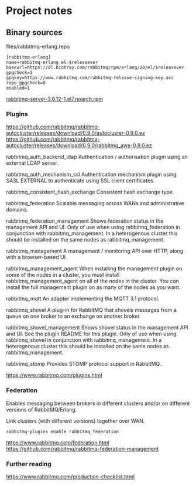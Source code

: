 # Project notes


## Binary sources

files/rabbitmq-erlang.repo
```config
[rabbitmq-erlang]
name=rabbitmq-erlang el-$releasever
baseurl=https://dl.bintray.com/rabbitmq/rpm/erlang/20/el/$releasever
gpgcheck=1
gpgkey=https://www.rabbitmq.com/rabbitmq-release-signing-key.asc
repo_gpgcheck=0
enabled=1
```

[rabbitmq-server-3.6.12-1.el7.noarch.rpm](https://github.com/rabbitmq/rabbitmq-server/releases/download/rabbitmq_v3_6_12/rabbitmq-server-3.6.12-1.el7.noarch.rpm)

### Plugins

https://github.com/rabbitmq/rabbitmq-autocluster/releases/download/0.9.0/autocluster-0.9.0.ez
https://github.com/rabbitmq/rabbitmq-autocluster/releases/download/0.9.0/rabbitmq_aws-0.9.0.ez


rabbitmq_auth_backend_ldap
Authentication / authorisation plugin using an external LDAP server.

rabbitmq_auth_mechanism_ssl
Authentication mechanism plugin using SASL EXTERNAL to authenticate using SSL client certificates.

rabbitmq_consistent_hash_exchange
Consistent hash exchange type.

rabbitmq_federation
Scalable messaging across WANs and administrative domains.

rabbitmq_federation_management
Shows federation status in the management API and UI. Only of use when using rabbitmq_federation in conjunction with rabbitmq_management. In a heterogenous cluster this should be installed on the same nodes as rabbitmq_management.

rabbitmq_management
A management / monitoring API over HTTP, along with a browser-based UI.

rabbitmq_management_agent
When installing the management plugin on some of the nodes in a cluster, you must install rabbitmq_management_agent on all of the nodes in the cluster. You can install the full management plugin on as many of the nodes as you want.

rabbitmq_mqtt
An adapter implementing the MQTT 3.1 protocol.

rabbitmq_shovel
A plug-in for RabbitMQ that shovels messages from a queue on one broker to an exchange on another broker.

rabbitmq_shovel_management
Shows shovel status in the management API and UI. See the plugin README for this plugin. Only of use when using rabbitmq_shovel in conjunction with rabbitmq_management. In a heterogenous cluster this should be installed on the same nodes as rabbitmq_management.

rabbitmq_stomp
Provides STOMP protocol support in RabbitMQ.

https://www.rabbitmq.com/plugins.html

### Federation

Enables messaging between brokers in different clusters and/or on different versions of RabbitMQ/Erlang.

Link clusters (with different versions) together over WAN.

`rabbitmq-plugins enable rabbitmq_federation`

https://www.rabbitmq.com/federation.html
https://github.com/rabbitmq/rabbitmq-federation-management


### Further reading

https://www.rabbitmq.com/production-checklist.html


